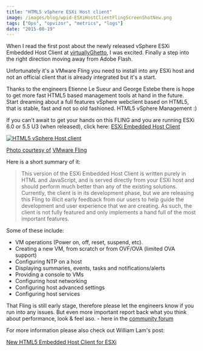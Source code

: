 ```yaml
---
title: "HTML5 vSphere ESXi Host client"
image: /images/blog/wpid-ESXiHostClientFlingScreenShotNew.png
tags: ["Ops", "opvizor", "metrics", "logs"]
date: "2015-08-19"
---
```


When I read the first post about the newly released vSphere ESXi Embedded Host Client at [virtuallyGhetto](http://www.virtuallyghetto.com/2015/08/new-html5-embedded-host-client-for-esxi.html "virtuallyGhetto"), I was excited. Finally a step into the right direction moving away from Adobe Flash.

Unfortunately it's a VMware Fling you need to install into any ESXi host and not an official client that is already integrated but it's a start. 

Thanks to the engineers Etienne Le Sueur and George Estebe there is hope to get more fast HTML5 based management tools at hand in the future. Start dreaming about a full features vSphere webclient based on HTML5, that is stable, fast and not so old fashioned. HTML5 vSphere Management :)

If you can't await to get your hands on this FLING and you are running ESXi 6.0 or 5.5 U3 (when released), click here: [ESXi Embedded Host Client](https://labs.vmware.com/flings/esxi-embedded-host-client "ESXi Embedded Host Client")

[![HTML5 vSphere Host client](/images/blog/wpid-ESXiHostClientFlingScreenShotNew.png)](https://labs.vmware.com/flings/esxi-embedded-host-client)

[](https://labs.vmware.com/flings/esxi-embedded-host-client)

[Photo courtesy of](https://labs.vmware.com/flings/esxi-embedded-host-client) [VMware Fling](http://labs.vmware.com/wp-content/uploads/2015/06/ESXiHostClientFlingScreenShotLargest.png)

Here is a short summary of it:

> This version of the ESXi Embedded Host Client is written purely in HTML and JavaScript, and is served directly from your ESXi host and should perform much better than any of the existing solutions. Currently, the client is in its development phase, but we are releasing this Fling to illicit early feedback from our users to help guide the development and user experience that we are creating. As such, the client is not fully featured and only implements a hand full of the most important features. 

Some of these include:

- VM operations (Power on, off, reset, suspend, etc).
- Creating a new VM, from scratch or from OVF/OVA (limited OVA support)
- Configuring NTP on a host
- Displaying summaries, events, tasks and notifications/alerts
- Providing a console to VMs
- Configuring host networking
- Configuring host advanced settings
- Configuring host services

That Fling is still early stage, therefore please let the engineers know if you run into any issues. But even more important report back what you think about performance, look & feel aso. - here in the [community forum](https://communities.vmware.com/community/vmtn/vsphere/hostclient/ "community forum")

For more information please also check out William Lam's post: 

[New HTML5 Embedded Host Client for ESXi](http://www.virtuallyghetto.com/2015/08/new-html5-embedded-host-client-for-esxi.html "New HTML5 Embedded Host Client for ESXi")
